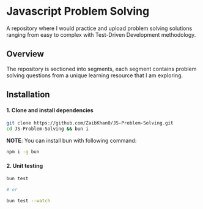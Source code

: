 # Javascript Problem Solving

A repository where I would practice and upload problem solving solutions ranging from easy to complex with Test-Driven Development methodology.

## Overview

The repository is sectioned into segments, each segment contains problem solving questions from a unique learning resource that I am exploring.

## Installation

#### 1. Clone and install dependencies

```sh
git clone https://github.com/ZaibKhan0/JS-Problem-Solving.git
cd JS-Problem-Solving && bun i
```

**NOTE**: You can install bun with following command:

```sh
npm i -g bun
```

#### 2. Unit testing

```sh
bun test

# or

bun test --watch
```
